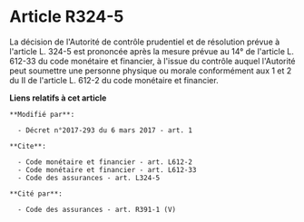 # Article R324-5

La décision de l'Autorité de contrôle prudentiel et de résolution prévue à l'article L. 324-5 est prononcée après la mesure
prévue au 14° de l'article L. 612-33 du code monétaire et financier, à l'issue du contrôle auquel l'Autorité peut soumettre
une personne physique ou morale conformément aux 1 et 2 du II de l'article L. 612-2 du code monétaire et financier.

**Liens relatifs à cet article**

	**Modifié par**:

	  - Décret n°2017-293 du 6 mars 2017 - art. 1

	**Cite**:

	  - Code monétaire et financier - art. L612-2
	  - Code monétaire et financier - art. L612-33
	  - Code des assurances - art. L324-5

	**Cité par**:

	  - Code des assurances - art. R391-1 (V)
